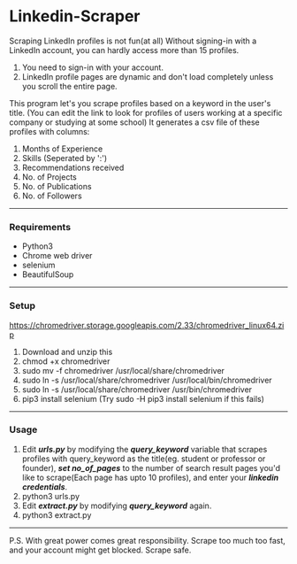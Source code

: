 # Linkedin-Scraper

Scraping LinkedIn profiles is not fun(at all)
Without signing-in with a LinkedIn account, you can hardly access more than 15 profiles.

 1. You need to sign-in with your account.
 2. LinkedIn profile pages are dynamic and don't load completely unless you scroll the entire page.

This program let's you scrape profiles based on a keyword in the user's title. (You can edit the link to look for profiles of users working at a specific company or studying at some school)
It generates a csv file of these profiles with columns:
 1. Months of Experience
 2. Skills (Seperated by ':')
 3. Recommendations received
 4. No. of Projects
 5. No. of Publications
 6. No. of Followers 
----------
### Requirements

 - Python3
 - Chrome web driver
 - selenium
 - BeautifulSoup


----------
### Setup
https://chromedriver.storage.googleapis.com/2.33/chromedriver_linux64.zip
 1. Download and unzip this
 2. chmod +x chromedriver
 3. sudo mv -f chromedriver /usr/local/share/chromedriver
 4. sudo ln -s /usr/local/share/chromedriver /usr/local/bin/chromedriver
 5. sudo ln -s /usr/local/share/chromedriver /usr/bin/chromedriver
 6. pip3 install selenium (Try sudo -H pip3 install selenium if this fails)
 

----------
### Usage
 1. Edit ***urls.py*** by modifying the ***query_keyword*** variable that scrapes profiles with query_keyword as the title(eg. student or professor or founder), ***set no_of_pages*** to the number of search result pages you'd like to scrape(Each page has upto 10 profiles), and enter your ***linkedin credentials***.
 2. python3 urls.py
 3. Edit ***extract.py*** by modifying ***query_keyword*** again.
 4. python3 extract.py
  

----------
P.S. With great power comes great responsibility. Scrape too much too fast, and your account might get blocked. Scrape safe.


